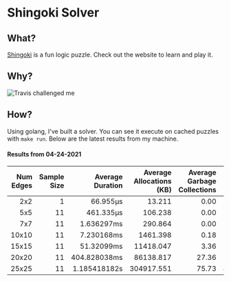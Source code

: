 # Shingoki Solver

## What?
[Shingoki](https://www.puzzle-shingoki.com) is a fun logic puzzle. Check out the website to learn and play it.

## Why?

![Travis challenged me](https://user-images.githubusercontent.com/23204038/112846696-f1f1fb00-906b-11eb-9693-3130ce4e78d7.png)

## How?

Using golang, I've built a solver. You can see it execute on cached puzzles with `make run`. Below are the latest results from my machine.

</startResults>

#### Results from 04-24-2021

|Num Edges|Sample Size|Average Duration|Average Allocations (KB)|Average Garbage Collections|Average GC Pause (ns)|
|-:|-:|-:|-:|-:|-:|
|2x2|1|66.955µs|13.211|0.00|0s|
|5x5|11|461.335µs|106.238|0.00|0s|
|7x7|11|1.636297ms|290.864|0.00|0s|
|10x10|11|7.230168ms|1461.398|0.18|7.99µs|
|15x15|11|51.32099ms|11418.047|3.36|239.116µs|
|20x20|11|404.828038ms|86138.817|27.36|2.343069ms|
|25x25|11|1.185418182s|304917.551|75.73|4.395992ms|
